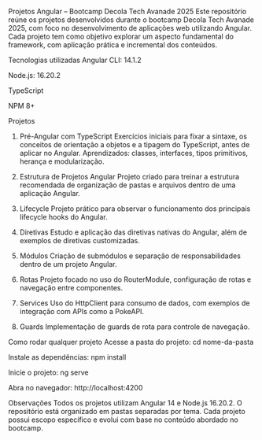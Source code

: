 Projetos Angular – Bootcamp Decola Tech Avanade 2025
Este repositório reúne os projetos desenvolvidos durante o bootcamp Decola Tech Avanade 2025, com foco no desenvolvimento de aplicações web utilizando Angular. Cada projeto tem como objetivo explorar um aspecto fundamental do framework, com aplicação prática e incremental dos conteúdos.

Tecnologias utilizadas
Angular CLI: 14.1.2

Node.js: 16.20.2

TypeScript

NPM 8+

Projetos
1. Pré-Angular com TypeScript
Exercícios iniciais para fixar a sintaxe, os conceitos de orientação a objetos e a tipagem do TypeScript, antes de aplicar no Angular.
Aprendizados: classes, interfaces, tipos primitivos, herança e modularização.

2. Estrutura de Projetos Angular
Projeto criado para treinar a estrutura recomendada de organização de pastas e arquivos dentro de uma aplicação Angular.

3. Lifecycle
Projeto prático para observar o funcionamento dos principais lifecycle hooks do Angular.

4. Diretivas
Estudo e aplicação das diretivas nativas do Angular, além de exemplos de diretivas customizadas.

5. Módulos
Criação de submódulos e separação de responsabilidades dentro de um projeto Angular.

6. Rotas
Projeto focado no uso do RouterModule, configuração de rotas e navegação entre componentes.

7. Services
Uso do HttpClient para consumo de dados, com exemplos de integração com APIs como a PokeAPI.

8. Guards
Implementação de guards de rota para controle de navegação.

Como rodar qualquer projeto
Acesse a pasta do projeto:
cd nome-da-pasta

Instale as dependências:
npm install

Inicie o projeto:
ng serve

Abra no navegador:
http://localhost:4200

Observações
Todos os projetos utilizam Angular 14 e Node.js 16.20.2. O repositório está organizado em pastas separadas por tema.
Cada projeto possui escopo específico e evolui com base no conteúdo abordado no bootcamp.
